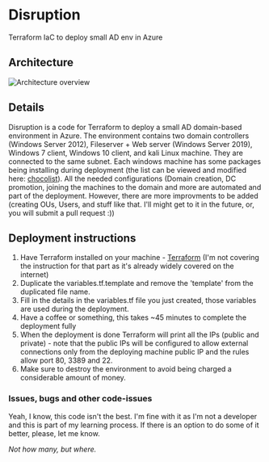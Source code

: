 # Disruption
Terraform IaC to deploy small AD env in Azure

## Architecture
![Architecture overview](https://github.com/xFreed0m/Disruption/blob/master/Architecture.png)

## Details
Disruption is a code for Terraform to deploy a small AD domain-based environment in Azure.
The environment contains two domain controllers (Windows Server 2012), Fileserver + Web server (Windows Server 2019), Windows 7 client, Windows 10 client, and kali Linux machine. They are connected to the same subnet.
Each windows machine has some packages being installing during deployment (the list can be viewed and modified here: [chocolist](https://github.com/xFreed0m/Disruption/blob/master/choco_packages.tf)).
All the needed configurations (Domain creation, DC promotion, joining the machines to the domain and more are automated and part of the deployment. However, there are more improvments to be added (creating OUs, Users, and stuff like that. I'll might get to it in the future, or, you will submit a pull request :)) 

## Deployment instructions
1. Have Terraform installed on your machine - [Terraform](https://learn.hashicorp.com/terraform/getting-started/install.html) (I'm not covering the instruction for that part as it's already widely covered on the internet)
2. Duplicate the variables.tf.template and remove the 'template' from the duplicated file name.
3. Fill in the details in the variables.tf file you just created, those variables are used during the deployment.
4. Have a coffee or something, this takes ~45 minutes to complete the deployment fully
5. When the deployment is done Terraform will print all the IPs (public and private) - note that the public IPs will be configured to allow external connections only from the deploying machine public IP and the rules allow port 80, 3389 and 22.
6. Make sure to destroy the environment to avoid being charged a considerable amount of money.

### Issues, bugs and other code-issues
Yeah, I know, this code isn't the best. I'm fine with it as I'm not a developer and this is part of my learning process.
If there is an option to do some of it better, please, let me know.

_Not how many, but where._
